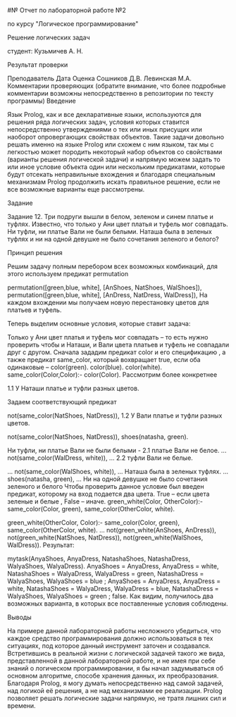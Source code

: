 #№ Отчет по лабораторной работе №2

по курсу "Логическое программирование"

Решение логических задач

студент: Кузьмичев А. Н.

Результат проверки

Преподаватель Дата Оценка
Сошников Д.В.
Левинская М.А.
Комментарии проверяющих (обратите внимание, что более подробные комментарии возможны непосредственно в репозитории по тексту программы)
Введение

Язык Prolog, как и все декларативные языки, используются для решения ряда логических задач, условия которых ставится непосредственно утверждениями о тех или иных присущих или наоборот опровергающих свойствах объектов. Такие задачи довольно решать именно на языке Prolog или схожем с ним языком, так мы с легкостью может породить некоторый набор объектов со свойствами (варианты решения логической задачи) и напрямую можем задать то или иное условие объекта один или нескольким предикатами, которые будут отсекать неправильные вхождения и благодаря специальным механизмам Prolog продолжить искать правильное решение, если не все возможные варианты еще рассмотрены.

Задание

Задание 12. Три подруги вышли в белом, зеленом и синем платье и туфлях. Известно, что только у Ани цвет платья и туфель мог совпадать. Ни туфли, ни платье Вали не были белыми. Наташа была в зеленых туфлях и ни на одной девушке не было сочетания зеленого и белого?

Принцип решения

Решим задачу полным перебором всех возможных комбинаций, для этого используем предикат permutation

permutation([green,blue, white], [AnShoes, NatShoes, WalShoes]),
permutation([green,blue, white], [AnDress, NatDress, WalDress]),
На каждом вхождении мы получаем новую перестановку цветов для платьев и туфель.

Теперь выделим основные условия, которые ставит задача:

Только у Ани цвет платья и туфель мог совпадать – то есть нужно проверить чтобы и Наташи, и Вали цвета платьев и туфель не совпадали друг с другом. Сначала зададим предикат color и его спецификацию , а также предикат same_color, который вохвращает true, если оба одинаковые –
color(green).
color(blue).
color(white).
same_color(Color,Color):-
color(Color).
Рассмотрим более конкретнее

1.1 У Наташи платье и туфли разных цветов.

Задаем соответствующий предикат

not(same_color(NatShoes, NatDress)),
1.2 У Вали платье и туфли разных цветов.

not(same_color(NatShoes, NatDress)),
shoes(natasha, green).

Ни туфли, ни платье Вали не были белыми - 2.1 платье Вали не белое.
...
not(same_color(WalDress, white)),
...
2.2 туфли Вали не белые.

...
not(same_color(WalShoes, white)),
...
Наташа была в зеленых туфлях.
...
shoes(natasha, green),
...
Ни на одной девушке не было сочетания зеленого и белого Чтобы проверить данное условие был введен предикат, которому на вход подается два цвета. True – если цвета зеленые и белые , False – иначе.
green_white(Color, OtherColor):-
same_color(Color, green),
same_color(OtherColor, white).

green_white(OtherColor, Color):-
same_color(Color, green),
same_color(OtherColor, white).
...
not(green_white(AnShoes, AnDress)),
not(green_white(NatShoes, NatDress)),
not(green_white(WalShoes, WalDress)).
Результат:

mytask(AnyaShoes, AnyaDress, NatashaShoes, NatashaDress, WalyaShoes, WalyaDress).
AnyaShoes = AnyaDress, AnyaDress = white,
NatashaShoes = WalyaDress, WalyaDress = green,
NatashaDress = WalyaShoes, WalyaShoes = blue ;
AnyaShoes = AnyaDress, AnyaDress = white,
NatashaShoes = WalyaDress, WalyaDress = blue,
NatashaDress = WalyaShoes, WalyaShoes = green ;
false.
Как видим, получилось два возможных варианта, в которых все поставленные условия соблюдены.

Выводы

На примере данной лабораторной работы несложного убедиться, что каждое средство программирования должно использоваться в тех ситуациях, под которое данный инструмент заточен и создавался. Встретившись в реальной жизни с логической задачей такого же вида, представленной в данной лабораторной работе, и не имея при себе знаний о логическом программировании, я бы начал задумываться об основном алгоритме, способе хранения данных, их преобразования. Благодаря Prolog, я могу думать непосредственно над самой задачей, над логикой её решения, а не над механизмами ее реализации. Prolog позволяет решать
логические задачи напрямую, не тратя лишних сил и времени.
